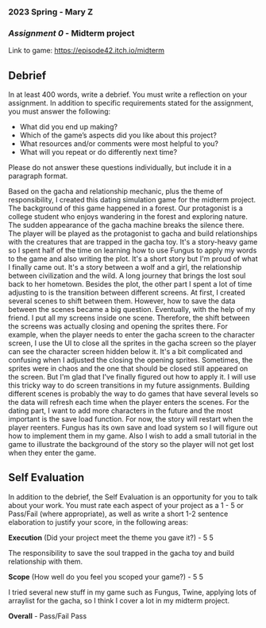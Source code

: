 ### **2023 Spring** - Mary Z
### *Assignment 0* - Midterm project
Link to game: https://episode42.itch.io/midterm


## **Debrief**
In at least 400 words, write a debrief. You must write a reflection on your assignment. In addition to specific requirements stated for the assignment, you must answer the following:

- What did you end up making?
- Which of the game’s aspects did you like about this project?
- What resources and/or comments were most helpful to you?
- What will you repeat or do differently next time?

Please do not answer these questions individually, but include it in a paragraph format.

Based on the gacha and relationship mechanic, plus the theme of responsibility, I created this dating simulation game for the midterm project. The background of this game
happened in a forest. Our protagonist is a college student who enjoys wandering in the forest and exploring nature. The sudden appearance of the gacha machine breaks the silence there.
The player will be played as the protagonist to gacha and build relationships with the creatures that are trapped in the gacha toy. It's a story-heavy game so I spent half of the time on
learning how to use Fungus to apply my words to the game and also writing the plot. It's a short story but I'm proud of what I finally came out. It's a story between a wolf 
and a girl, the relationship between civilization and the wild. A long journey that brings the lost soul back to her hometown. 
Besides the plot, the other part I spent a lot of time adjusting to is the transition between different screens.
At first, I created several scenes to shift between them. However, how to save the data between the scenes became a big question. Eventually, with the help of my friend. I put 
all my screens inside one scene. Therefore, the shift between the screens was actually closing and opening the sprites there. For example, when the player needs to enter the gacha screen
to the character screen, I use the UI to close all the sprites in the gacha screen so the player can see the character screen hidden below it. It's a bit complicated and confusing when
I adjusted the closing the opening sprites. Sometimes, the sprites were in chaos and the one that should be closed still appeared on the screen. But I'm glad that I've finally figured out how to apply it. 
I will use this tricky way to do screen transitions in my future assignments. Building different scenes is probably the way to do games that have several levels so the data will refresh each time when the player enters the scenes. 
For the dating part, I want to add more characters in the future and the most important is the save load function. For now, the story will restart when the player reenters. 
Fungus has its own save and load system so I will figure out how to implement them in my game. Also I wish to add a small tutorial in the game to illustrate the background of the story so the player will not get lost when they enter the game.







## **Self Evaluation**
In addition to the debrief, the Self Evaluation is an opportunity for you to talk about your work. You must rate each aspect of your project as a 1 - 5 or Pass/Fail (where appropriate), as well as write a short 1-2 sentence elaboration to justify your score, in the following areas:


**Execution** (Did your project meet the theme you gave it?) - 5
5

The responsibility to save the soul trapped in the gacha toy and build relationship with them.


**Scope** (How well do you feel you scoped your game?) - 5
5

I tried several new stuff in my game such as Fungus, Twine, applying lots of arraylist for the gacha, so I think I cover a lot in my midterm project.




**Overall** - Pass/Fail
Pass

